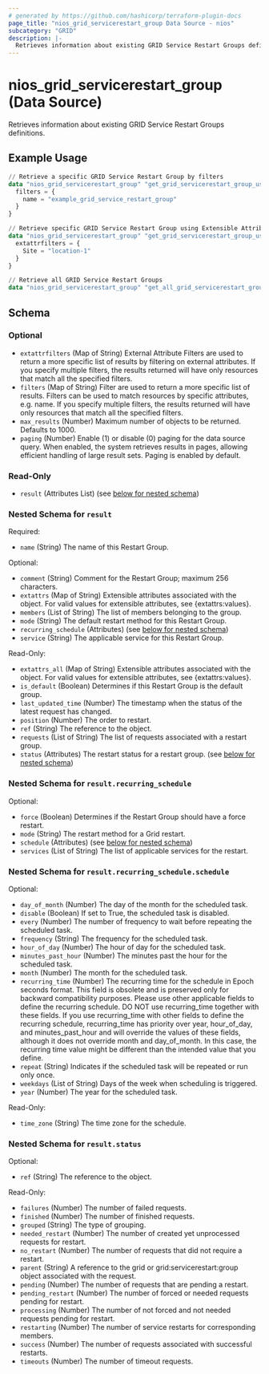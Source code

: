 ```yaml
---
# generated by https://github.com/hashicorp/terraform-plugin-docs
page_title: "nios_grid_servicerestart_group Data Source - nios"
subcategory: "GRID"
description: |-
  Retrieves information about existing GRID Service Restart Groups definitions.
---
```


# nios_grid_servicerestart_group (Data Source)

Retrieves information about existing GRID Service Restart Groups definitions.

## Example Usage

```terraform
// Retrieve a specific GRID Service Restart Group by filters
data "nios_grid_servicerestart_group" "get_grid_servicerestart_group_using_filters" {
  filters = {
    name = "example_grid_service_restart_group"
  }
}

// Retrieve specific GRID Service Restart Group using Extensible Attributes
data "nios_grid_servicerestart_group" "get_grid_servicerestart_group_using_extensible_attributes" {
  extattrfilters = {
    Site = "location-1"
  }
}

// Retrieve all GRID Service Restart Groups
data "nios_grid_servicerestart_group" "get_all_grid_servicerestart_group" {}
```

<!-- schema generated by tfplugindocs -->
## Schema

### Optional

- `extattrfilters` (Map of String) External Attribute Filters are used to return a more specific list of results by filtering on external attributes. If you specify multiple filters, the results returned will have only resources that match all the specified filters.
- `filters` (Map of String) Filter are used to return a more specific list of results. Filters can be used to match resources by specific attributes, e.g. name. If you specify multiple filters, the results returned will have only resources that match all the specified filters.
- `max_results` (Number) Maximum number of objects to be returned. Defaults to 1000.
- `paging` (Number) Enable (1) or disable (0) paging for the data source query. When enabled, the system retrieves results in pages, allowing efficient handling of large result sets. Paging is enabled by default.

### Read-Only

- `result` (Attributes List) (see [below for nested schema](#nestedatt--result))

<a id="nestedatt--result"></a>
### Nested Schema for `result`

Required:

- `name` (String) The name of this Restart Group.

Optional:

- `comment` (String) Comment for the Restart Group; maximum 256 characters.
- `extattrs` (Map of String) Extensible attributes associated with the object. For valid values for extensible attributes, see {extattrs:values}.
- `members` (List of String) The list of members belonging to the group.
- `mode` (String) The default restart method for this Restart Group.
- `recurring_schedule` (Attributes) (see [below for nested schema](#nestedatt--result--recurring_schedule))
- `service` (String) The applicable service for this Restart Group.

Read-Only:

- `extattrs_all` (Map of String) Extensible attributes associated with the object. For valid values for extensible attributes, see {extattrs:values}.
- `is_default` (Boolean) Determines if this Restart Group is the default group.
- `last_updated_time` (Number) The timestamp when the status of the latest request has changed.
- `position` (Number) The order to restart.
- `ref` (String) The reference to the object.
- `requests` (List of String) The list of requests associated with a restart group.
- `status` (Attributes) The restart status for a restart group. (see [below for nested schema](#nestedatt--result--status))

<a id="nestedatt--result--recurring_schedule"></a>
### Nested Schema for `result.recurring_schedule`

Optional:

- `force` (Boolean) Determines if the Restart Group should have a force restart.
- `mode` (String) The restart method for a Grid restart.
- `schedule` (Attributes) (see [below for nested schema](#nestedatt--result--recurring_schedule--schedule))
- `services` (List of String) The list of applicable services for the restart.

<a id="nestedatt--result--recurring_schedule--schedule"></a>
### Nested Schema for `result.recurring_schedule.schedule`

Optional:

- `day_of_month` (Number) The day of the month for the scheduled task.
- `disable` (Boolean) If set to True, the scheduled task is disabled.
- `every` (Number) The number of frequency to wait before repeating the scheduled task.
- `frequency` (String) The frequency for the scheduled task.
- `hour_of_day` (Number) The hour of day for the scheduled task.
- `minutes_past_hour` (Number) The minutes past the hour for the scheduled task.
- `month` (Number) The month for the scheduled task.
- `recurring_time` (Number) The recurring time for the schedule in Epoch seconds format. This field is obsolete and is preserved only for backward compatibility purposes. Please use other applicable fields to define the recurring schedule. DO NOT use recurring_time together with these fields. If you use recurring_time with other fields to define the recurring schedule, recurring_time has priority over year, hour_of_day, and minutes_past_hour and will override the values of these fields, although it does not override month and day_of_month. In this case, the recurring time value might be different than the intended value that you define.
- `repeat` (String) Indicates if the scheduled task will be repeated or run only once.
- `weekdays` (List of String) Days of the week when scheduling is triggered.
- `year` (Number) The year for the scheduled task.

Read-Only:

- `time_zone` (String) The time zone for the schedule.



<a id="nestedatt--result--status"></a>
### Nested Schema for `result.status`

Optional:

- `ref` (String) The reference to the object.

Read-Only:

- `failures` (Number) The number of failed requests.
- `finished` (Number) The number of finished requests.
- `grouped` (String) The type of grouping.
- `needed_restart` (Number) The number of created yet unprocessed requests for restart.
- `no_restart` (Number) The number of requests that did not require a restart.
- `parent` (String) A reference to the grid or grid:servicerestart:group object associated with the request.
- `pending` (Number) The number of requests that are pending a restart.
- `pending_restart` (Number) The number of forced or needed requests pending for restart.
- `processing` (Number) The number of not forced and not needed requests pending for restart.
- `restarting` (Number) The number of service restarts for corresponding members.
- `success` (Number) The number of requests associated with successful restarts.
- `timeouts` (Number) The number of timeout requests.
